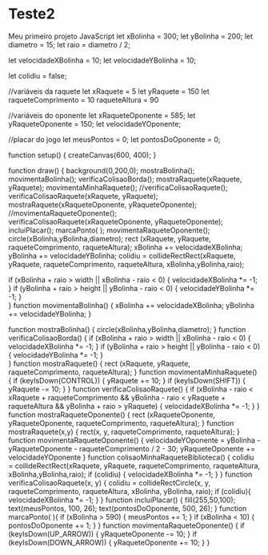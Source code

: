 # Teste2
Meu primeiro projeto JavaScript
let xBolinha = 300;
let yBolinha = 200;
let diametro = 15;
let raio = diametro / 2;

let velocidadeXBolinha = 10;
let velocidadeYBolinha = 10;

let colidiu = false;

//variáveis da raquete
let xRaquete = 5
let yRaquete = 150
let raqueteComprimento = 10
raqueteAltura = 90

//variáveis do oponente
let xRaqueteOponente = 585;
let yRaqueteOponente = 150;
let velocidadeYOponente;

//placar do jogo
let meusPontos = 0;
let pontosDoOponente = 0;

function setup() {
  createCanvas(600, 400);
}

function draw() {
  background(0,200,0);
  mostraBolinha();
  movimentaBolinha();
  verificaColisaoBorda();
  mostraRaquete(xRaquete, yRaquete);
  movimentaMinhaRaquete();
  //verificaColisaoRaquete();
  verificaColisaoRaquete(xRaquete, yRaquete);
  mostraRaquete(xRaqueteOponente, yRaqueteOponente);
  //movimentaRaqueteOponente();
  verificaColisaoRaquete(xRaqueteOponente, yRaqueteOponente);
  incluiPlacar();
  marcaPonto( );
  movimentaRaqueteOponente();
  circle(xBolinha,yBolinha,diametro);
  rect (xRaquete, yRaquete, raqueteComprimento, raqueteAltura);
  xBolinha += velocidadeXBolinha;
  yBolinha += velocidadeYBolinha;
  colidiu = collideRectRect(xRaquete, yRaquete, raqueteComprimento, raqueteAltura, xBolinha,yBolinha,raio);

  if (xBolinha + raio > width || xBolinha - raio < 0) {
    velocidadeXBolinha *= -1;
  }
  if (yBolinha + raio > height || yBolinha - raio < 0) {
    velocidadeYBolinha *= -1; 
}  
}
function movimentaBolinha() {
  xBolinha += velocidadeXBolinha;
  yBolinha += velocidadeYBolinha;
}

function mostraBolinha() {
  circle(xBolinha,yBolinha,diametro);
}
function verificaColisaoBorda() {
  if (xBolinha + raio > width || xBolinha - raio < 0) {
    velocidadeXBolinha *= -1;
  }
  if (yBolinha + raio > height || yBolinha - raio < 0) {
    velocidadeYBolinha *= -1; 
}  
}
function mostraRaquete() {
  rect (xRaquete, yRaquete, raqueteComprimento, raqueteAltura);
}
function movimentaMinhaRaquete() {
  if (keyIsDown(CONTROL)) {
    yRaquete += 10;
  }
  if (keyIsDown(SHIFT)) {
    yRaquete -= 10;
  }
}
function verificaColisaoRaquete() {
  if (xBolinha - raio < xRaquete + raqueteComprimento
     && yBolinha - raio < yRaquete + raqueteAltura
     && yBolinha + raio > yRaquete) {
    velocidadeXBolinha *= -1;
  }
}
function mostraRaqueteOponente() {
  rect (xRaqueteOponente, yRaqueteOponente, raqueteComprimento, raqueteAltura);
}
function mostraRaquete(x,y) {
  rect(x, y, raqueteComprimento, raqueteAltura);
}
function movimentaRaqueteOponente() {
  velocidadeYOponente = yBolinha - yRaqueteOponente - raqueteComprimento / 2 - 30;
  yRaqueteOponente += velocidadeYOponente
}
function colisaoMinhaRaqueteBiblioteca() {
  colidiu = collideRectRect(xRaquete, yRaquete, raqueteComprimento, raqueteAltura, xBolinha,yBolinha,raio);
  if (colidiu) {
    velocidadeXBolinha *= -1;
  }
}
function verificaColisaoRaquete(x, y) {
  colidiu = collideRectCircle(x, y, raqueteComprimento, raqueteAltura, xBolinha, yBolinha, raio);
  if (colidiu){
    velocidadeXBolinha *= -1;
  }
}
function incluiPlacar() {
  fill(255,50,100);
  text(meusPontos, 100, 26); 
  text(pontosDoOponente, 500, 26);
}
function marcaPonto( ){
  if (xBolinha > 590) {
    meusPontos += 1;
  }
  if (xBolinha < 10) {
    pontosDoOponente += 1;
  }
}
function movimentaRaqueteOponente() {
  if (keyIsDown(UP_ARROW)) {
    yRaqueteOponente -= 10;
  }
  if (keyIsDown(DOWN_ARROW)) {
    yRaqueteOponente += 10;
  }
}
